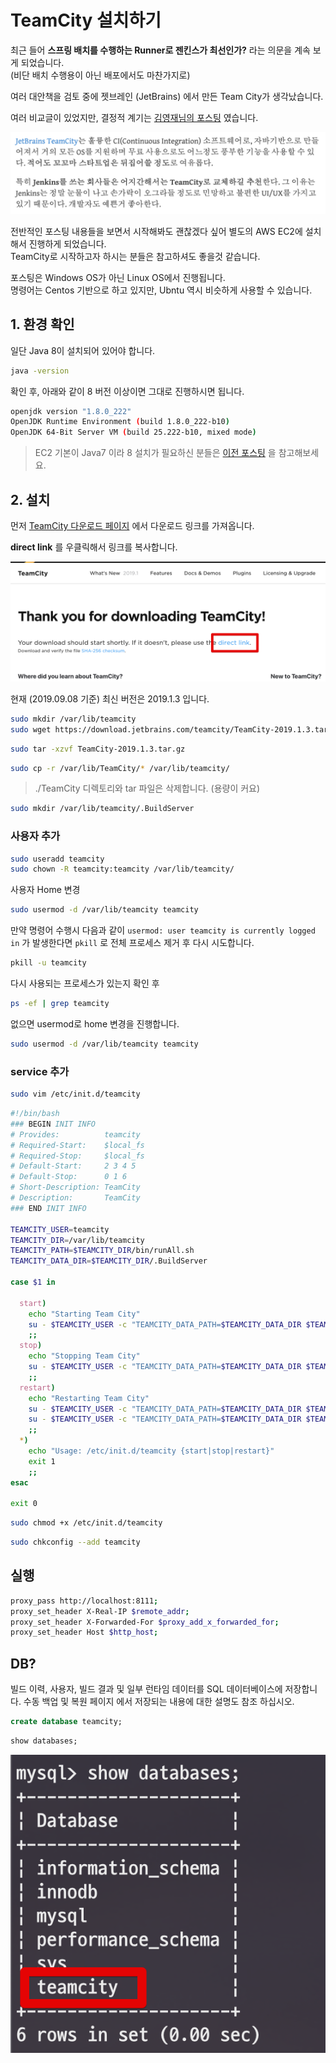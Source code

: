 # TeamCity 설치하기

최근 들어 **스프링 배치를 수행하는 Runner로 젠킨스가 최선인가?** 라는 의문을 계속 보게 되었습니다.  
(비단 배치 수행용이 아닌 배포에서도 마찬가지로)  
  
여러 대안책을 검토 중에 젯브레인 (JetBrains) 에서 만든 Team City가 생각났습니다.  
  
여러 비교글이 있었지만, 결정적 계기는 [김영재님의 포스팅](https://youngjaekim.wordpress.com/2014/11/14/teamcity%ec%97%90%ec%84%9c-azure-websites-deploy%ed%95%98%ea%b8%b0/) 였습니다.  

![1](./images/1.png)

전반적인 포스팅 내용들을 보면서 시작해봐도 괜찮겠다 싶어 별도의 AWS EC2에 설치해서 진행하게 되었습니다.  
TeamCity로 시작하고자 하시는 분들은 참고하셔도 좋을것 같습니다.  
  
포스팅은 Windows OS가 아닌 Linux OS에서 진행됩니다.  
명령어는 Centos 기반으로 하고 있지만, Ubntu 역시 비슷하게 사용할 수 있습니다.

## 1. 환경 확인

일단 Java 8이 설치되어 있어야 합니다.  
  
```bash
java -version
``` 

확인 후, 아래와 같이 8 버전 이상이면 그대로 진행하시면 됩니다.

```bash
openjdk version "1.8.0_222"
OpenJDK Runtime Environment (build 1.8.0_222-b10)
OpenJDK 64-Bit Server VM (build 25.222-b10, mixed mode)
```

> EC2 기본이 Java7 이라 8 설치가 필요하신 분들은 [이전 포스팅](https://jojoldu.tistory.com/261) 을 참고해보세요.
 
## 2. 설치

먼저 [TeamCity 다운로드 페이지](https://www.jetbrains.com/teamcity/download/download-thanks.html) 에서 다운로드 링크를 가져옵니다.  
  
**direct link** 를 우클릭해서 링크를 복사합니다.
   
![link](./images/link.png)

현재 (2019.09.08 기준) 최신 버전은 2019.1.3 입니다.  


```bash
sudo mkdir /var/lib/teamcity
sudo wget https://download.jetbrains.com/teamcity/TeamCity-2019.1.3.tar.gz
```

```bash
sudo tar -xzvf TeamCity-2019.1.3.tar.gz
```

```bash
sudo cp -r /var/lib/TeamCity/* /var/lib/teamcity/
```

> ./TeamCity 디렉토리와 tar 파일은 삭제합니다. (용량이 커요)  

```bash
sudo mkdir /var/lib/teamcity/.BuildServer
```

### 사용자 추가

```bash
sudo useradd teamcity
sudo chown -R teamcity:teamcity /var/lib/teamcity/
```

사용자 Home 변경

```bash
sudo usermod -d /var/lib/teamcity teamcity
```

만약 명령어 수행시 다음과 같이 ```usermod: user teamcity is currently logged in``` 가 발생한다면 ```pkill``` 로 전체 프로세스 제거 후 다시 시도합니다.

```bash
pkill -u teamcity
```

다시 사용되는 프로세스가 있는지 확인 후

```bash
ps -ef | grep teamcity
```

없으면 usermod로 home 변경을 진행합니다. 

```bash
sudo usermod -d /var/lib/teamcity teamcity
```


### service 추가

```bash
sudo vim /etc/init.d/teamcity
```

```bash
#!/bin/bash
### BEGIN INIT INFO
# Provides:          teamcity
# Required-Start:    $local_fs
# Required-Stop:     $local_fs
# Default-Start:     2 3 4 5
# Default-Stop:      0 1 6
# Short-Description: TeamCity
# Description:       TeamCity
### END INIT INFO

TEAMCITY_USER=teamcity
TEAMCITY_DIR=/var/lib/teamcity
TEAMCITY_PATH=$TEAMCITY_DIR/bin/runAll.sh 
TEAMCITY_DATA_DIR=$TEAMCITY_DIR/.BuildServer

case $1 in

  start)
    echo "Starting Team City"
    su - $TEAMCITY_USER -c "TEAMCITY_DATA_PATH=$TEAMCITY_DATA_DIR $TEAMCITY_PATH start"
    ;;
  stop)
    echo "Stopping Team City"
    su - $TEAMCITY_USER -c "TEAMCITY_DATA_PATH=$TEAMCITY_DATA_DIR $TEAMCITY_PATH stop"
    ;;
  restart)
    echo "Restarting Team City"
    su - $TEAMCITY_USER -c "TEAMCITY_DATA_PATH=$TEAMCITY_DATA_DIR $TEAMCITY_PATH stop"
    su - $TEAMCITY_USER -c "TEAMCITY_DATA_PATH=$TEAMCITY_DATA_DIR $TEAMCITY_PATH start"
    ;;
  *)
    echo "Usage: /etc/init.d/teamcity {start|stop|restart}"
    exit 1
    ;;
esac

exit 0
```

```bash
sudo chmod +x /etc/init.d/teamcity
```

```bash
sudo chkconfig --add teamcity
```

## 실행

```bash
proxy_pass http://localhost:8111;
proxy_set_header X-Real-IP $remote_addr;
proxy_set_header X-Forwarded-For $proxy_add_x_forwarded_for;
proxy_set_header Host $http_host;
```
## DB?
빌드 이력, 사용자, 빌드 결과 및 일부 런타임 데이터를 SQL 데이터베이스에 저장합니다. 수동 백업 및 복원 페이지 에서 저장되는 내용에 대한 설명도 참조 하십시오.

```sql
create database teamcity;
```

```sql
show databases;
```

![mysql](./images/mysql.png)
